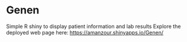 # Genen
Simple R shiny to display patient information and lab results
Explore the deployed web page here: https://amanzour.shinyapps.io/Genen/
